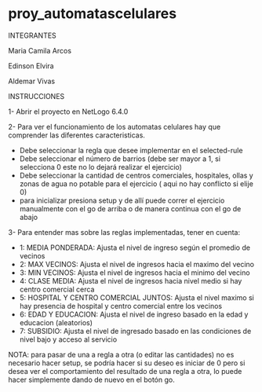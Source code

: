 # proy_automatascelulares

 INTEGRANTES 

Maria Camila Arcos

Edinson Elvira

Aldemar Vivas


INSTRUCCIONES 

1- Abrir el proyecto en NetLogo 6.4.0

2- Para ver el funcionamiento de los automatas celulares hay que comprender las diferentes caracteristicas.
  - Debe seleccionar la regla que desee implementar en el selected-rule
  - Debe seleccionar el número de barrios (debe ser mayor a 1, si selecciona 0 este no lo dejará realizar el ejercicio)
  - Debe seleccionar la cantidad de centros comerciales, hospitales, ollas y zonas de agua no potable para el ejercicio ( aqui no hay conflicto si elije 0)
  - para inicializar presiona setup y de allí puede correr el ejercicio manualmente con el go de arriba o de manera continua con el go de abajo

3- Para entender mas sobre las reglas implementadas, tener en cuenta:
  - 1: MEDIA PONDERADA: Ajusta el nivel de ingreso según el promedio de vecinos
  - 2: MAX VECINOS: Ajusta el nivel de ingresos hacia el maximo del vecino
  - 3: MIN VECINOS: Ajusta el nivel de ingresos hacia el minimo del vecino
  - 4: CLASE MEDIA: Ajusta el nivel de ingresos hacia nivel medio si hay centro comercial cerca
  - 5: HOSPITAL Y CENTRO COMERCIAL JUNTOS: Ajusta el nivel maximo si hay presencia de hospital y centro comercial entre los vecinos
  - 6: EDAD Y EDUCACION: Ajusta el nivel de ingreso basado en la edad y educacion (aleatorios)
  - 7: SUBSIDIO: Ajusta el nivel de ingresado basado en las condiciones de nivel bajo y acceso al servicio

NOTA: para pasar de una a regla a otra (o editar las cantidades) no es necesario hacer setup, se podría hacer si su deseo es iniciar de 0 pero si desea ver el comportamiento del resultado de una regla a otra, lo puede hacer simplemente dando de nuevo en el botón go.
  
